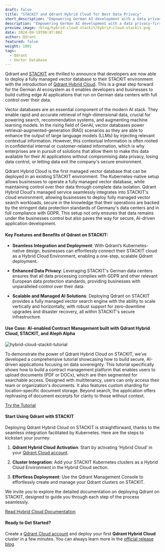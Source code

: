 ```yaml
---
draft: false
title: "STACKIT and Qdrant Hybrid Cloud for Best Data Privacy"
short_description: "Empowering German AI development with a data privacy-first platform." 
description: "Empowering German AI development with a data privacy-first platform."
preview_image: /blog/hybrid-cloud-stackit/hybrid-cloud-stackit.png
date: 2024-04-10T00:07:00Z
author: Qdrant
featured: false
weight: 1001
tags:
  - Qdrant
  - Vector Database
---
```


Qdrant and [STACKIT](https://www.stackit.de/en/) are thrilled to announce that developers are now able to deploy a fully managed vector database to their STACKIT environment with the introduction of [Qdrant Hybrid Cloud](https://hybrid-cloud.qdrant.tech/). This is a great step forward for the German AI ecosystem as it enables developers and businesses to build cutting edge AI applications that run on German data centers with full control over their data.

Vector databases are an essential component of the modern AI stack. They enable rapid and accurate retrieval of high-dimensional data, crucial for powering search, recommendation systems, and augmenting machine learning models. In the rising field of GenAI, vector databases power retrieval-augmented-generation (RAG) scenarios as they are able to enhance the output of large language models (LLMs) by injecting relevant contextual information. However, this contextual information is often rooted in confidential internal or customer-related information, which is why enterprises are in pursuit of solutions that allow them to make this data available for their AI applications without compromising data privacy, losing data control, or letting data exit the company's secure environment.

Qdrant Hybrid Cloud is the first managed vector database that can be deployed in an existing STACKIT environment. The Kubernetes-native setup allows businesses to operate a fully managed vector database, while maintaining control over their data through complete data isolation. Qdrant Hybrid Cloud's managed service seamlessly integrates into STACKIT's cloud environment, allowing businesses to deploy fully managed vector search workloads, secure in the knowledge that their operations are backed by the stringent data protection standards of Germany's data centers and in full compliance with GDPR. This setup not only ensures that data remains under the businesses control but also paves the way for secure, AI-driven application development.

#### Key Features and Benefits of Qdrant on STACKIT:

- **Seamless Integration and Deployment**: With Qdrant’s Kubernetes-native design, businesses can effortlessly connect their STACKIT cloud as a Hybrid Cloud Environment, enabling a one-step, scalable Qdrant deployment.

- **Enhanced Data Privacy**: Leveraging STACKIT's German data centers ensures that all data processing complies with GDPR and other relevant European data protection standards, providing businesses with unparalleled control over their data.

- **Scalable and Managed AI Solutions**: Deploying Qdrant on STACKIT provides a fully managed vector search engine with the ability to scale vertically and horizontally, with robust support for zero-downtime upgrades and disaster recovery, all within STACKIT's secure infrastructure.

#### Use Case: AI-enabled Contract Management built with Qdrant Hybrid Cloud, STACKIT, and Aleph Alpha

![hybrid-cloud-stackit-tutorial](/blog/hybrid-cloud-stackit/hybrid-cloud-stackit-tutorial.png)

To demonstrate the power of Qdrant Hybrid Cloud on STACKIT, we’ve developed a comprehensive tutorial showcasing how to build secure, AI-driven applications focusing on data sovereignty. This tutorial specifically shows how to build a contract management platform that enables users to upload documents (PDF or DOCx), which are then segmented for searchable access. Designed with multitenancy, users can only access their team or organization's documents. It also features custom sharding for location-specific document storage. Beyond search, the application offers rephrasing of document excerpts for clarity to those without context.

[Try the Tutorial](/documentation/tutorials/rag-contract-management-stackit-aleph-alpha/)

#### Start Using Qdrant with STACKIT

Deploying Qdrant Hybrid Cloud on STACKIT is straightforward, thanks to the seamless integration facilitated by Kubernetes. Here are the steps to kickstart your journey:

1. **Qdrant Hybrid Cloud Activation**: Start by activating ‘Hybrid Cloud’ in your [Qdrant Cloud account](https://cloud.qdrant.io/login).

2. **Cluster Integration**: Add your STACKIT Kubernetes clusters as a Hybrid Cloud Environment in the Hybrid Cloud section.

3. **Effortless Deployment**: Use the Qdrant Management Console to effortlessly create and manage your Qdrant clusters on STACKIT.

We invite you to explore the detailed documentation on deploying Qdrant on STACKIT, designed to guide you through each step of the process seamlessly.

[Read Hybrid Cloud Documentation](/documentation/hybrid-cloud/)

#### Ready to Get Started?

Create a [Qdrant Cloud account](https://cloud.qdrant.io/login) and deploy your first **Qdrant Hybrid Cloud** cluster in a few minutes. You can always learn more in the [official release blog](/blog/hybrid-cloud/). 